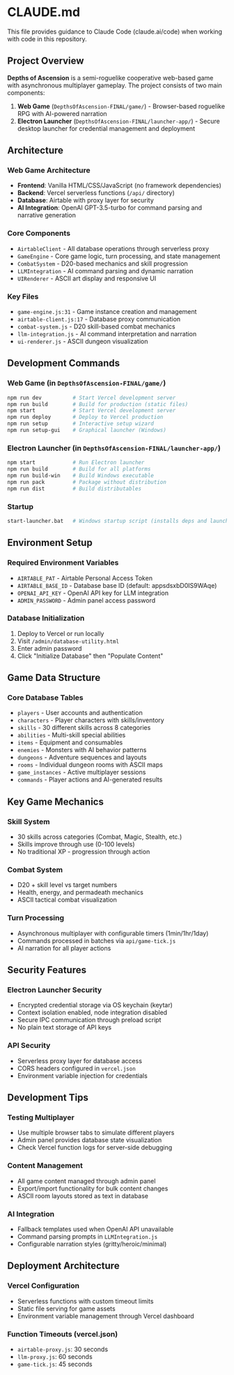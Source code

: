 # CLAUDE.md

This file provides guidance to Claude Code (claude.ai/code) when working with code in this repository.

## Project Overview

**Depths of Ascension** is a semi-roguelike cooperative web-based game with asynchronous multiplayer gameplay. The project consists of two main components:

1. **Web Game** (`DepthsOfAscension-FINAL/game/`) - Browser-based roguelike RPG with AI-powered narration
2. **Electron Launcher** (`DepthsOfAscension-FINAL/launcher-app/`) - Secure desktop launcher for credential management and deployment

## Architecture

### Web Game Architecture
- **Frontend**: Vanilla HTML/CSS/JavaScript (no framework dependencies)
- **Backend**: Vercel serverless functions (`/api/` directory)
- **Database**: Airtable with proxy layer for security
- **AI Integration**: OpenAI GPT-3.5-turbo for command parsing and narrative generation

### Core Components
- `AirtableClient` - All database operations through serverless proxy
- `GameEngine` - Core game logic, turn processing, and state management
- `CombatSystem` - D20-based mechanics and skill progression
- `LLMIntegration` - AI command parsing and dynamic narration
- `UIRenderer` - ASCII art display and responsive UI

### Key Files
- `game-engine.js:31` - Game instance creation and management
- `airtable-client.js:17` - Database proxy communication
- `combat-system.js` - D20 skill-based combat mechanics
- `llm-integration.js` - AI command interpretation and narration
- `ui-renderer.js` - ASCII dungeon visualization

## Development Commands

### Web Game (in `DepthsOfAscension-FINAL/game/`)
```bash
npm run dev          # Start Vercel development server
npm run build        # Build for production (static files)
npm start            # Start Vercel development server
npm run deploy       # Deploy to Vercel production
npm run setup        # Interactive setup wizard
npm run setup-gui    # Graphical launcher (Windows)
```

### Electron Launcher (in `DepthsOfAscension-FINAL/launcher-app/`)
```bash
npm start            # Run Electron launcher
npm run build        # Build for all platforms
npm run build-win    # Build Windows executable
npm run pack         # Package without distribution
npm run dist         # Build distributables
```

### Startup
```bash
start-launcher.bat   # Windows startup script (installs deps and launches)
```

## Environment Setup

### Required Environment Variables
- `AIRTABLE_PAT` - Airtable Personal Access Token
- `AIRTABLE_BASE_ID` - Database base ID (default: appsdsxbD0IS9WAqe)
- `OPENAI_API_KEY` - OpenAI API key for LLM integration
- `ADMIN_PASSWORD` - Admin panel access password

### Database Initialization
1. Deploy to Vercel or run locally
2. Visit `/admin/database-utility.html`
3. Enter admin password
4. Click "Initialize Database" then "Populate Content"

## Game Data Structure

### Core Database Tables
- `players` - User accounts and authentication
- `characters` - Player characters with skills/inventory
- `skills` - 30 different skills across 8 categories
- `abilities` - Multi-skill special abilities
- `items` - Equipment and consumables
- `enemies` - Monsters with AI behavior patterns
- `dungeons` - Adventure sequences and layouts
- `rooms` - Individual dungeon rooms with ASCII maps
- `game_instances` - Active multiplayer sessions
- `commands` - Player actions and AI-generated results

## Key Game Mechanics

### Skill System
- 30 skills across categories (Combat, Magic, Stealth, etc.)
- Skills improve through use (0-100 levels)
- No traditional XP - progression through action

### Combat System
- D20 + skill level vs target numbers
- Health, energy, and permadeath mechanics
- ASCII tactical combat visualization

### Turn Processing
- Asynchronous multiplayer with configurable timers (1min/1hr/1day)
- Commands processed in batches via `api/game-tick.js`
- AI narration for all player actions

## Security Features

### Electron Launcher Security
- Encrypted credential storage via OS keychain (keytar)
- Context isolation enabled, node integration disabled
- Secure IPC communication through preload script
- No plain text storage of API keys

### API Security
- Serverless proxy layer for database access
- CORS headers configured in `vercel.json`
- Environment variable injection for credentials

## Development Tips

### Testing Multiplayer
- Use multiple browser tabs to simulate different players
- Admin panel provides database state visualization
- Check Vercel function logs for server-side debugging

### Content Management
- All game content managed through admin panel
- Export/import functionality for bulk content changes
- ASCII room layouts stored as text in database

### AI Integration
- Fallback templates used when OpenAI API unavailable
- Command parsing prompts in `LLMIntegration.js`
- Configurable narration styles (gritty/heroic/minimal)

## Deployment Architecture

### Vercel Configuration
- Serverless functions with custom timeout limits
- Static file serving for game assets
- Environment variable management through Vercel dashboard

### Function Timeouts (vercel.json)
- `airtable-proxy.js`: 30 seconds
- `llm-proxy.js`: 60 seconds
- `game-tick.js`: 45 seconds